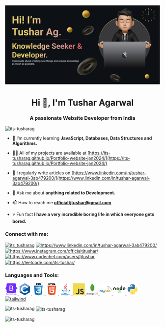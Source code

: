 ![logo](https://github.com/its-tusharAg/its-tusharAg/blob/main/Make%20your%20README%20(1).png)
<h1 align="center">Hi 👋, I'm Tushar Agarwal</h1>
<h3 align="center">A passionate Website Developer from India</h3>

<p align="left"> <img src="https://komarev.com/ghpvc/?username=its-tusharag&label=Profile%20views&color=0e75b6&style=flat" alt="its-tusharag" /> </p>

- 🌱 I’m currently learning **JavaScript, Databases, Data Structures and Algorithms.**

- 👨‍💻 All of my projects are available at [https://its-tusharag.github.io/Portfolio-website-jan2024/](https://its-tusharag.github.io/Portfolio-website-jan2024/)

- 📝 I regularly write articles on [https://www.linkedin.com/in/tushar-agarwal-3ab479200/](https://www.linkedin.com/in/tushar-agarwal-3ab479200/)

- 💬 Ask me about **anything related to Development.**

- 📫 How to reach me **officialtjtushar@gmail.com**

- ⚡ Fun fact **I have a very incredible boring life in which everyone gets bored.**

<h3 align="left">Connect with me:</h3>
<p align="left">
<a href="https://twitter.com/its_tusharag" target="blank"><img align="center" src="https://raw.githubusercontent.com/rahuldkjain/github-profile-readme-generator/master/src/images/icons/Social/twitter.svg" alt="its_tusharag" height="30" width="40" /></a>
<a href="https://linkedin.com/in/https://www.linkedin.com/in/tushar-agarwal-3ab479200/" target="blank"><img align="center" src="https://raw.githubusercontent.com/rahuldkjain/github-profile-readme-generator/master/src/images/icons/Social/linked-in-alt.svg" alt="https://www.linkedin.com/in/tushar-agarwal-3ab479200/" height="30" width="40" /></a>
<a href="https://instagram.com/https://www.instagram.com/officialtjtushar/" target="blank"><img align="center" src="https://raw.githubusercontent.com/rahuldkjain/github-profile-readme-generator/master/src/images/icons/Social/instagram.svg" alt="https://www.instagram.com/officialtjtushar/" height="30" width="40" /></a>
<a href="https://www.codechef.com/users/https://www.codechef.com/users/tjtushar" target="blank"><img align="center" src="https://cdn.jsdelivr.net/npm/simple-icons@3.1.0/icons/codechef.svg" alt="https://www.codechef.com/users/tjtushar" height="30" width="40" /></a>
<a href="https://www.leetcode.com/https://leetcode.com/its-tushar/" target="blank"><img align="center" src="https://raw.githubusercontent.com/rahuldkjain/github-profile-readme-generator/master/src/images/icons/Social/leet-code.svg" alt="https://leetcode.com/its-tushar/" height="30" width="40" /></a>
</p>

<h3 align="left">Languages and Tools:</h3>
<p align="left"> <a href="https://getbootstrap.com" target="_blank" rel="noreferrer"> <img src="https://raw.githubusercontent.com/devicons/devicon/master/icons/bootstrap/bootstrap-plain-wordmark.svg" alt="bootstrap" width="40" height="40"/> </a> <a href="https://www.cprogramming.com/" target="_blank" rel="noreferrer"> <img src="https://raw.githubusercontent.com/devicons/devicon/master/icons/c/c-original.svg" alt="c" width="40" height="40"/> </a> <a href="https://www.w3schools.com/css/" target="_blank" rel="noreferrer"> <img src="https://raw.githubusercontent.com/devicons/devicon/master/icons/css3/css3-original-wordmark.svg" alt="css3" width="40" height="40"/> </a> <a href="https://www.w3.org/html/" target="_blank" rel="noreferrer"> <img src="https://raw.githubusercontent.com/devicons/devicon/master/icons/html5/html5-original-wordmark.svg" alt="html5" width="40" height="40"/> </a> <a href="https://www.java.com" target="_blank" rel="noreferrer"> <img src="https://raw.githubusercontent.com/devicons/devicon/master/icons/java/java-original.svg" alt="java" width="40" height="40"/> </a> <a href="https://developer.mozilla.org/en-US/docs/Web/JavaScript" target="_blank" rel="noreferrer"> <img src="https://raw.githubusercontent.com/devicons/devicon/master/icons/javascript/javascript-original.svg" alt="javascript" width="40" height="40"/> </a> <a href="https://www.mongodb.com/" target="_blank" rel="noreferrer"> <img src="https://raw.githubusercontent.com/devicons/devicon/master/icons/mongodb/mongodb-original-wordmark.svg" alt="mongodb" width="40" height="40"/> </a> <a href="https://www.mysql.com/" target="_blank" rel="noreferrer"> <img src="https://raw.githubusercontent.com/devicons/devicon/master/icons/mysql/mysql-original-wordmark.svg" alt="mysql" width="40" height="40"/> </a> <a href="https://nodejs.org" target="_blank" rel="noreferrer"> <img src="https://raw.githubusercontent.com/devicons/devicon/master/icons/nodejs/nodejs-original-wordmark.svg" alt="nodejs" width="40" height="40"/> </a> <a href="https://www.python.org" target="_blank" rel="noreferrer"> <img src="https://raw.githubusercontent.com/devicons/devicon/master/icons/python/python-original.svg" alt="python" width="40" height="40"/> </a> <a href="https://tailwindcss.com/" target="_blank" rel="noreferrer"> <img src="https://www.vectorlogo.zone/logos/tailwindcss/tailwindcss-icon.svg" alt="tailwind" width="40" height="40"/> </a> </p>

<p><img align="left" src="https://github-readme-stats.vercel.app/api/top-langs?username=its-tusharag&show_icons=true&locale=en&layout=compact" alt="its-tusharag" /></p>

<p>&nbsp;<img align="center" src="https://github-readme-stats.vercel.app/api?username=its-tusharag&show_icons=true&locale=en" alt="its-tusharag" /></p>

<p><img align="center" src="https://github-readme-streak-stats.herokuapp.com/?user=its-tusharag&" alt="its-tusharag" /></p>
